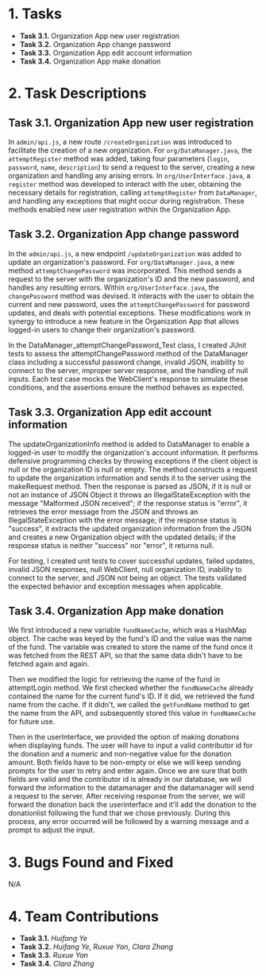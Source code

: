 # 1. Tasks

- **Task 3.1.** Organization App new user registration
- **Task 3.2.** Organization App change password
- **Task 3.3.** Organization App edit account information
- **Task 3.4.** Organization App make donation

# 2. Task Descriptions

## Task 3.1. Organization App new user registration
In `admin/api.js`, a new route `/createOrganization` was introduced to facilitate the creation of a new organization. For `org/DataManager.java`, the `attemptRegister` method was added, taking four parameters (`login`, `password`, `name`, `description`) to send a request to the server, creating a new organization and handling any arising errors. In `org/UserInterface.java`, a `register` method was developed to interact with the user, obtaining the necessary details for registration, calling `attemptRegister` from `DataManager`, and handling any exceptions that might occur during registration. These methods enabled new user registration within the Organization App.

## Task 3.2. Organization App change password
In the `admin/api.js`, a new endpoint `/updateOrganization` was added to update an organization's password. For `org/DataManager.java`, a new method `attemptChangePassword` was incorporated. This method sends a request to the server with the organization's ID and the new password, and handles any resulting errors. Within `org/UserInterface.java`, the `changePassword` method was devised. It interacts with the user to obtain the current and new password, uses the `attemptChangePassword` for password updates, and deals with potential exceptions. These modifications work in synergy to introduce a new feature in the Organization App that allows logged-in users to change their organization's password.

In the DataManager_attemptChangePassword_Test class, I created JUnit tests to assess the attemptChangePassword method of the DataManager class including a successful password change, invalid JSON, inability to connect to the server, improper server response, and the handling of null inputs. Each test case mocks the WebClient's response to simulate these conditions, and the assertions ensure the method behaves as expected.
## Task 3.3. Organization App edit account information
The updateOrganizationInfo method is added to DataManager to enable a logged-in user to modify the organization's account information. It performs defensive programming checks by throwing exceptions if the client object is null or the organization ID is null or empty. The method constructs a request to update the organization information and sends it to the server using the makeRequest method. Then the response is parsed as JSON, if it is null or not an instance of JSON Object it throws an IllegalStateException with the message "Malformed JSON received"; if the response status is "error", it retrieves the error message from the JSON and throws an IllegalStateException with the error message; if the response status is "success", it extracts the updated organization information from the JSON and creates a new Organization object with the updated details; if the response status is neither "success" nor "error", it returns null.  

For testing, I created unit tests to cover successful updates, failed updates, invalid JSON responses, null WebClient, null organization ID, inability to connect to the server, and JSON not being an object. The tests validated the expected behavior and exception messages when applicable.

## Task 3.4. Organization App make donation

We first introduced a new variable `fundNameCache`, which was a HashMap object. The cache was keyed by the fund's ID and the value was the name of the fund. The variable was created to store the name of the fund once it was fetched from the REST API, so that the same data didn't have to be fetched again and again.

Then we modified the logic for retrieving the name of the fund in attemptLogin method. We first checked whether the `fundNameCache` already contained the name for the current fund's ID. If it did, we retrieved the fund name from the cache. If it didn't, we called the `getFundName` method to get the name from the API, and subsequently stored this value in `fundNameCache` for future use.

Then in the userInterface, we provided the option of making donations when displaying funds. The user will have to input a valid contributor id for the donation and a numeric and non-negative value for the donation amount. Both fields have to be non-empty or else we will keep sending prompts for the user to retry and enter again. Once we are sure that both fields are valid and the contributor id is already in our database, we will forward the information to the datamanager and the datamanager will send a request to the server. After receiving response from the server, we will forward the donation back the userinterface and it'll add the donation to the donationlist following the fund that we chose previously. During this process, any error occurred will be followed by a warning message and a prompt to adjust the input.

# 3. Bugs Found and Fixed
N/A

# 4. Team Contributions

- **Task 3.1.** *Huifang Ye*
- **Task 3.2.** *Huifang Ye, Ruxue Yan, Clara Zhang*
- **Task 3.3.** *Ruxue Yan*
- **Task 3.4.** *Clara Zhang*
